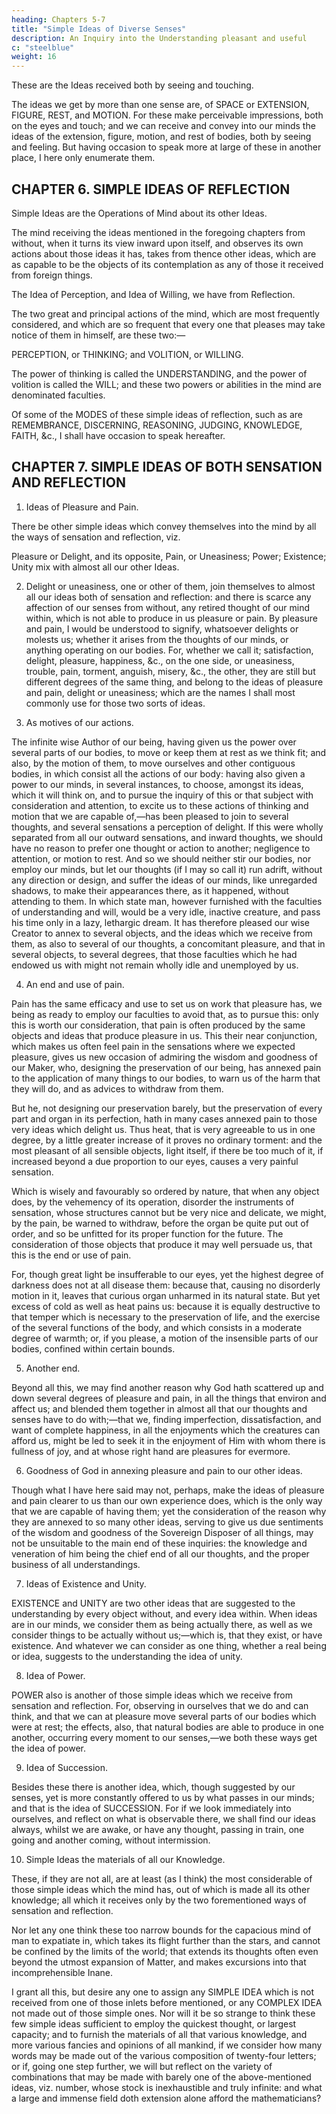 ```yaml
---
heading: Chapters 5-7
title: "Simple Ideas of Diverse Senses"
description: An Inquiry into the Understanding pleasant and useful
c: "steelblue"
weight: 16
---
```



These are the Ideas received both by seeing and touching.

The ideas we get by more than one sense are, of SPACE or EXTENSION, FIGURE, REST, and MOTION. For these make perceivable impressions, both on the eyes and touch; and we can receive and convey into our minds the ideas of the extension, figure, motion, and rest of bodies, both by seeing and feeling. But having occasion to speak more at large of these in another place, I here only enumerate them.



## CHAPTER 6. SIMPLE IDEAS OF REFLECTION

Simple Ideas are the Operations of Mind about its other Ideas.

The mind receiving the ideas mentioned in the foregoing chapters from without, when it turns its view inward upon itself, and observes its own actions about those ideas it has, takes from thence other ideas, which are as capable to be the objects of its contemplation as any of those it received from foreign things.

The Idea of Perception, and Idea of Willing, we have from Reflection.

The two great and principal actions of the mind, which are most frequently considered, and which are so frequent that every one that pleases may take notice of them in himself, are these two:—

PERCEPTION, or THINKING; and VOLITION, or WILLING.

The power of thinking is called the UNDERSTANDING, and the power of volition is called the WILL; and these two powers or abilities in the mind are denominated faculties.

Of some of the MODES of these simple ideas of reflection, such as are REMEMBRANCE, DISCERNING, REASONING, JUDGING, KNOWLEDGE, FAITH, &c., I shall have occasion to speak hereafter.


## CHAPTER 7. SIMPLE IDEAS OF BOTH SENSATION AND REFLECTION

1. Ideas of Pleasure and Pain.

There be other simple ideas which convey themselves into the mind by all the ways of sensation and reflection, viz.

Pleasure or Delight, and its opposite,
Pain, or Uneasiness;
Power;
Existence;
Unity mix with almost all our other Ideas.

2. Delight or uneasiness, one or other of them, join themselves to almost all our ideas both of sensation and reflection: and there is scarce any affection of our senses from without, any retired thought of our mind within, which is not able to produce in us pleasure or pain. By pleasure and pain, I would be understood to signify, whatsoever delights or molests us; whether it arises from the thoughts of our minds, or anything operating on our bodies. For, whether we call it; satisfaction, delight, pleasure, happiness, &c., on the one side, or uneasiness, trouble, pain, torment, anguish, misery, &c., the other, they are still but different degrees of the same thing, and belong to the ideas of pleasure and pain, delight or uneasiness; which are the names I shall most commonly use for those two sorts of ideas.

3. As motives of our actions.

The infinite wise Author of our being, having given us the power over several parts of our bodies, to move or keep them at rest as we think fit; and also, by the motion of them, to move ourselves and other contiguous bodies, in which consist all the actions of our body: having also given a power to our minds, in several instances, to choose, amongst its ideas, which it will think on, and to pursue the inquiry of this or that subject with consideration and attention, to excite us to these actions of thinking and motion that we are capable of,—has been pleased to join to several thoughts, and several sensations a perception of delight. If this were wholly separated from all our outward sensations, and inward thoughts, we should have no reason to prefer one thought or action to another; negligence to attention, or motion to rest. And so we should neither stir our bodies, nor employ our minds, but let our thoughts (if I may so call it) run adrift, without any direction or design, and suffer the ideas of our minds, like unregarded shadows, to make their appearances there, as it happened, without attending to them. In which state man, however furnished with the faculties of understanding and will, would be a very idle, inactive creature, and pass his time only in a lazy, lethargic dream. It has therefore pleased our wise Creator to annex to several objects, and the ideas which we receive from them, as also to several of our thoughts, a concomitant pleasure, and that in several objects, to several degrees, that those faculties which he had endowed us with might not remain wholly idle and unemployed by us.

4. An end and use of pain.

Pain has the same efficacy and use to set us on work that pleasure has, we being as ready to employ our faculties to avoid that, as to pursue this: only this is worth our consideration, that pain is often produced by the same objects and ideas that produce pleasure in us. This their near conjunction, which makes us often feel pain in the sensations where we expected pleasure, gives us new occasion of admiring the wisdom and goodness of our Maker, who, designing the preservation of our being, has annexed pain to the application of many things to our bodies, to warn us of the harm that they will do, and as advices to withdraw from them.

But he, not designing our preservation barely, but the preservation of every part and organ in its perfection, hath in many cases annexed pain to those very ideas which delight us. Thus heat, that is very agreeable to us in one degree, by a little greater increase of it proves no ordinary torment: and the most pleasant of all sensible objects, light itself, if there be too much of it, if increased beyond a due proportion to our eyes, causes a very painful sensation. 

Which is wisely and favourably so ordered by nature, that when any object does, by the vehemency of its operation, disorder the instruments of sensation, whose structures cannot but be very nice and delicate, we might, by the pain, be warned to withdraw, before the organ be quite put out of order, and so be unfitted for its proper function for the future. The consideration of those objects that produce it may well persuade us, that this is the end or use of pain. 

For, though great light be insufferable to our eyes, yet the highest degree of darkness does not at all disease them: because that, causing no disorderly motion in it, leaves that curious organ unharmed in its natural state. But yet excess of cold as well as heat pains us: because it is equally destructive to that temper which is necessary to the preservation of life, and the exercise of the several functions of the body, and which consists in a moderate degree of warmth; or, if you please, a motion of the insensible parts of our bodies, confined within certain bounds.

5. Another end.

Beyond all this, we may find another reason why God hath scattered up and down several degrees of pleasure and pain, in all the things that environ and affect us; and blended them together in almost all that our thoughts and senses have to do with;—that we, finding imperfection, dissatisfaction, and want of complete happiness, in all the enjoyments which the creatures can afford us, might be led to seek it in the enjoyment of Him with whom there is fullness of joy, and at whose right hand are pleasures for evermore.

6. Goodness of God in annexing pleasure and pain to our other ideas.

Though what I have here said may not, perhaps, make the ideas of pleasure and pain clearer to us than our own experience does, which is the only way that we are capable of having them; yet the consideration of the reason why they are annexed to so many other ideas, serving to give us due sentiments of the wisdom and goodness of the Sovereign Disposer of all things, may not be unsuitable to the main end of these inquiries: the knowledge and veneration of him being the chief end of all our thoughts, and the proper business of all understandings.

7. Ideas of Existence and Unity.

EXISTENCE and UNITY are two other ideas that are suggested to the understanding by every object without, and every idea within. When ideas are in our minds, we consider them as being actually there, as well as we consider things to be actually without us;—which is, that they exist, or have existence. And whatever we can consider as one thing, whether a real being or idea, suggests to the understanding the idea of unity.

8. Idea of Power.

POWER also is another of those simple ideas which we receive from sensation and reflection. For, observing in ourselves that we do and can think, and that we can at pleasure move several parts of our bodies which were at rest; the effects, also, that natural bodies are able to produce in one another, occurring every moment to our senses,—we both these ways get the idea of power.

9. Idea of Succession.

Besides these there is another idea, which, though suggested by our senses, yet is more constantly offered to us by what passes in our minds; and that is the idea of SUCCESSION. For if we look immediately into ourselves, and reflect on what is observable there, we shall find our ideas always, whilst we are awake, or have any thought, passing in train, one going and another coming, without intermission.

10. Simple Ideas the materials of all our Knowledge.

These, if they are not all, are at least (as I think) the most considerable of those simple ideas which the mind has, out of which is made all its other knowledge; all which it receives only by the two forementioned ways of sensation and reflection.

Nor let any one think these too narrow bounds for the capacious mind of man to expatiate in, which takes its flight further than the stars, and cannot be confined by the limits of the world; that extends its thoughts often even beyond the utmost expansion of Matter, and makes excursions into that incomprehensible Inane.

I grant all this, but desire any one to assign any SIMPLE IDEA which is not received from one of those inlets before mentioned, or any COMPLEX IDEA not made out of those simple ones. Nor will it be so strange to think these few simple ideas sufficient to employ the quickest thought, or largest capacity; and to furnish the materials of all that various knowledge, and more various fancies and opinions of all mankind, if we consider how many words may be made out of the various composition of twenty-four letters; or if, going one step further, we will but reflect on the variety of combinations that may be made with barely one of the above-mentioned ideas, viz. number, whose stock is inexhaustible and truly infinite: and what a large and immense field doth extension alone afford the mathematicians?

